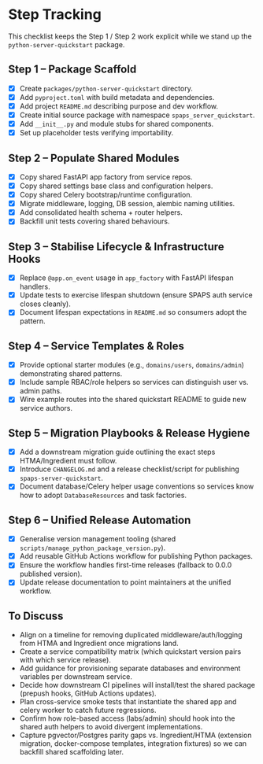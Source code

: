 # Step Tracking

This checklist keeps the Step 1 / Step 2 work explicit while we stand up the
`python-server-quickstart` package.

## Step 1 – Package Scaffold

- [x] Create `packages/python-server-quickstart` directory.
- [x] Add `pyproject.toml` with build metadata and dependencies.
- [x] Add project `README.md` describing purpose and dev workflow.
- [x] Create initial source package with namespace `spaps_server_quickstart`.
- [x] Add `__init__.py` and module stubs for shared components.
- [x] Set up placeholder tests verifying importability.

## Step 2 – Populate Shared Modules

- [x] Copy shared FastAPI app factory from service repos.
- [x] Copy shared settings base class and configuration helpers.
- [x] Copy shared Celery bootstrap/runtime configuration.
- [x] Migrate middleware, logging, DB session, alembic naming utilities.
- [x] Add consolidated health schema + router helpers.
- [x] Backfill unit tests covering shared behaviours.

## Step 3 – Stabilise Lifecycle & Infrastructure Hooks

- [x] Replace `@app.on_event` usage in `app_factory` with FastAPI lifespan handlers.
- [x] Update tests to exercise lifespan shutdown (ensure SPAPS auth service closes cleanly).
- [x] Document lifespan expectations in `README.md` so consumers adopt the pattern.

## Step 4 – Service Templates & Roles

- [x] Provide optional starter modules (e.g., `domains/users`, `domains/admin`) demonstrating shared patterns.
- [x] Include sample RBAC/role helpers so services can distinguish user vs. admin paths.
- [x] Wire example routes into the shared quickstart README to guide new service authors.

## Step 5 – Migration Playbooks & Release Hygiene

- [x] Add a downstream migration guide outlining the exact steps HTMA/Ingredient must follow.
- [x] Introduce `CHANGELOG.md` and a release checklist/script for publishing `spaps-server-quickstart`.
- [x] Document database/Celery helper usage conventions so services know how to adopt `DatabaseResources` and task factories.

## Step 6 – Unified Release Automation

- [x] Generalise version management tooling (shared `scripts/manage_python_package_version.py`).
- [x] Add reusable GitHub Actions workflow for publishing Python packages.
- [x] Ensure the workflow handles first-time releases (fallback to 0.0.0 published version).
- [x] Update release documentation to point maintainers at the unified workflow.

## To Discuss

- Align on a timeline for removing duplicated middleware/auth/logging from HTMA and Ingredient once migrations land.
- Create a service compatibility matrix (which quickstart version pairs with which service release).
- Add guidance for provisioning separate databases and environment variables per downstream service.
- Decide how downstream CI pipelines will install/test the shared package (prepush hooks, GitHub Actions updates).
- Plan cross-service smoke tests that instantiate the shared app and celery worker to catch future regressions.
- Confirm how role-based access (labs/admin) should hook into the shared auth helpers to avoid divergent implementations.
- Capture pgvector/Postgres parity gaps vs. Ingredient/HTMA (extension migration, docker-compose templates, integration fixtures) so we can backfill shared scaffolding later.
